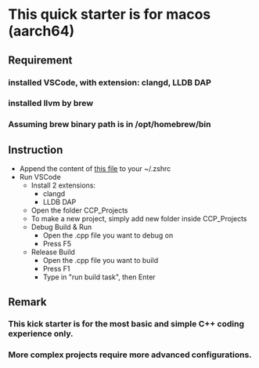 # This quick starter is for macos (aarch64)

## Requirement

### installed VSCode, with extension: clangd, LLDB DAP
### installed llvm by brew

### Assuming brew binary path is in /opt/homebrew/bin


## Instruction
+ Append the content of [this file](.zshrc) to your ~/.zshrc
+ Run VSCode
    + Install 2 extensions:
        + clangd
        + LLDB DAP
    + Open the folder CCP_Projects
    + To make a new project, simply add new folder inside CCP_Projects
    + Debug Build & Run
        + Open the .cpp file you want to debug on
        + Press F5
    + Release Build
        + Open the .cpp file you want to build
        + Press F1
        + Type in "run build task", then Enter

## Remark
### This kick starter is for the most basic and simple C++ coding experience only.
### More complex projects require more advanced configurations.
